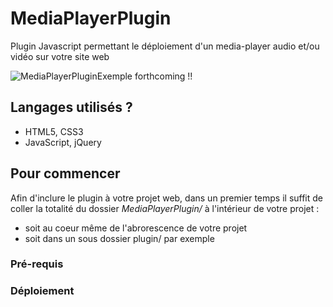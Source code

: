 # MediaPlayerPlugin
Plugin Javascript permettant le déploiement d'un media-player audio et/ou vidéo sur votre site web

![MediaPlayerPluginExemple](https://image.noelshack.com/fichiers/2019/05/2/1548783526-mediaplayerplugin1.png)
forthcoming !!

## Langages utilisés ?
* HTML5, CSS3
* JavaScript, jQuery

## Pour commencer
Afin d'inclure le plugin à votre projet web, dans un premier temps il suffit de coller la totalité du dossier 
*MediaPlayerPlugin/* à l'intérieur de votre projet :
* soit au coeur même de l'abrorescence de votre projet
* soit dans un sous dossier plugin/ par exemple

### Pré-requis

### Déploiement
